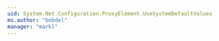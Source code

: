 ```yaml
---
uid: System.Net.Configuration.ProxyElement.UseSystemDefaultValues
ms.author: "bobdel"
manager: "markl"
---
```

